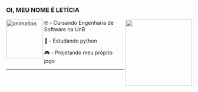  ### OI, MEU NOME É LETÍCIA

<img alt="animation" align="left" width="100" height="105" src="https://piskel-imgstore-b.appspot.com/img/50fa45b3-09f9-11ed-b68b-1d375ebc8478.gif">
<a href="https://github.com/leticia-oliveira">
  <img align="right" height="180em" src="https://github-readme-stats.vercel.app/api?username=leticia-oliveira&show_icons=true&theme=ocean_dark&include_all_commits=true&count_private=true"/>
</a>

🤓 - Cursando Engenharia de Software na UnB

🐍 - Estudando python  

🎮 - Projetando meu próprio jogo

---

